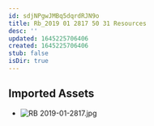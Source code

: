 ```yaml
---
id: sdjNPgwJMBq5dqrdRJN9o
title: Rb_2019 01 2817 50 31 Resources
desc: ''
updated: 1645225706406
created: 1645225706406
stub: false
isDir: true
---
```

## Imported Assets
- ![RB 2019-01-2817.jpg](/assets/rb-2019-01-2817.jpg)
